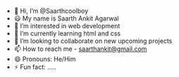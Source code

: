 - 👋 Hi, I’m @Saarthcoolboy
- 😃 My name is Saarth Ankit Agarwal
- 👀 I’m interested in web development
- 🌱 I’m currently learning html and css
- 💞️ I’m looking to collaborate on new upcoming projects
- 📫 How to reach me - saarthankit@gmail.com
- 😄 Pronouns: He/Him
- ⚡ Fun fact: .....


<!---
Saarthcoolboy/Saarthcoolboy is a ✨ special ✨ repository because its `README.md` (this file) appears on your GitHub profile.
You can click the Preview link to take a look at your changes.
--->
